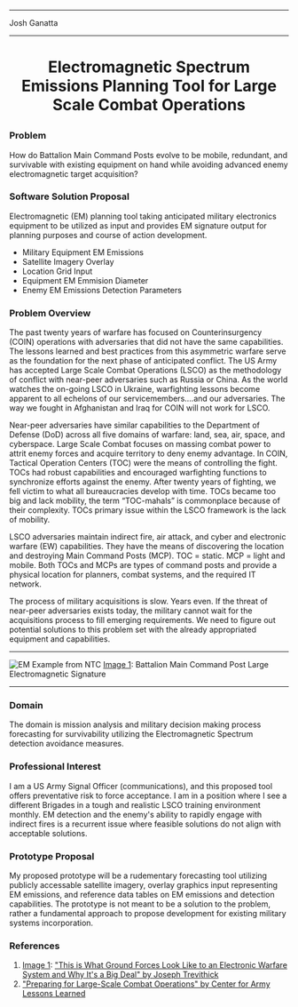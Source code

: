 ***
Josh Ganatta
***
# <p style="text-align: center;">Electromagnetic Spectrum Emissions Planning Tool for Large Scale Combat Operations</p>
### **Problem**
How do Battalion Main Command Posts evolve to be mobile, redundant, and survivable with existing equipment on hand while avoiding advanced enemy electromagnetic target acquisition?
### **Software Solution Proposal**
Electromagnetic (EM) planning tool taking anticipated military electronics equipment to be utilized as input and provides EM signature output for planning purposes and course of action development.
 * Military Equipment EM Emissions
 * Satellite Imagery Overlay
 * Location Grid Input
 * Equipment EM Emmision Diameter
 * Enemy EM Emissions Detection Parameters

### **Problem Overview**
The past twenty years of warfare has focused on Counterinsurgency (COIN) operations with adversaries that did not have the same capabilities.  The lessons learned and best practices from this asymmetric warfare serve as the foundation for the next phase of anticipated conflict.  The US Army has accepted Large Scale Combat Operations (LSCO) as the methodology of conflict with near-peer adversaries such as Russia or China.  As the world watches the on-going LSCO in Ukraine, warfighting lessons become apparent to all echelons of our servicemembers….and our adversaries.  The way we fought in Afghanistan and Iraq for COIN will not work for LSCO.

Near-peer adversaries have similar capabilities to the Department of Defense (DoD) across all five domains of warfare: land, sea, air, space, and cyberspace.  Large Scale Combat focuses on massing combat power to attrit enemy forces and acquire territory to deny enemy advantage.  In COIN, Tactical Operation Centers (TOC) were the means of controlling the fight.  TOCs had robust capabilities and encouraged warfighting functions to synchronize efforts against the enemy.  After twenty years of fighting, we fell victim to what all bureaucracies develop with time.  TOCs became too big and lack mobility, the term “TOC-mahals” is commonplace because of their complexity.  TOCs primary issue within the LSCO framework is the lack of mobility.

LSCO adversaries maintain indirect fire, air attack, and cyber and electronic warfare (EW) capabilities.  They have the means of discovering the location and destroying Main Command Posts (MCP).  TOC = static.  MCP = light and mobile.  Both TOCs and MCPs are types of command posts and provide a physical location for planners, combat systems, and the required IT network.

The process of military acquisitions is slow.  Years even.  If the threat of near-peer adversaries exists today, the military cannot wait for the acquisitions process to fill emerging requirements.  We need to figure out potential solutions to this problem set with the already appropriated equipment and capabilities.

***
![EM Example from NTC](https://www.thedrive.com/content/2020/05/electronic-warfare-top.jpg?quality=85&auto=webp&optimize=high&crop=16%3A9&auto=webp&optimize=high&quality=70&width=1920)
[Image 1][EM Image]: Battalion Main Command Post Large Electromagnetic Signature
***
### **Domain**
The domain is mission analysis and military decision making process forecasting for survivability utilizing the Electromagnetic Spectrum detection avoidance measures.
### **Professional Interest**
I am a US Army Signal Officer (communications), and this proposed tool offers preventative risk to force acceptance.  I am in a position where I see a different Brigades in a tough and realistic LSCO training environment monthly.  EM detection and the enemy's ability to rapidly engage with indirect fires is a recurrent issue where feasible solutions do not align with acceptable solutions.
### **Prototype Proposal**
My proposed prototype will be a rudementary forecasting tool utilizing publicly accessable satellite imagery, overlay graphics input representing EM emissions, and reference data tables on EM emissions and detection capabilities.  The prototype is not meant to be a solution to the problem, rather a fundamental approach to propose development for existing military systems incorporation. 
### **References**
1. [Image 1][EM Image]: ["This is What Ground Forces Look Like to an Electronic Warfare System and Why It's a Big Deal" by Joseph Trevithick](https://www.thedrive.com/the-war-zone/33401/this-is-what-ground-forces-look-like-to-an-electronic-warfare-system-and-why-its-a-big-deal)
2. ["Preparing for Large-Scale Combat Operations" by Center for Army Lessons Learned](https://api.army.mil/e2/c/downloads/2023/01/31/73b50bab/21-6-preparing-for-lsco-public.pdf)

[EM Image]: https://www.thedrive.com/the-war-zone/33401/this-is-what-ground-forces-look-like-to-an-electronic-warfare-system-and-why-its-a-big-deal